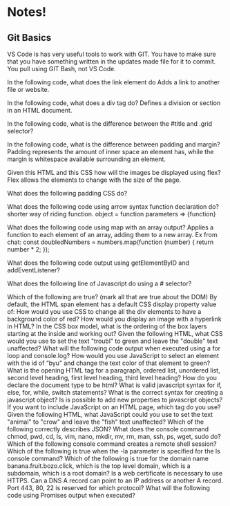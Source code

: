 # Notes!
## Git Basics
VS Code is has very useful tools to work with GIT. You have to make sure that you have something written in the updates made file for it to commit.
You pull using GIT Bash, not VS Code. 

 In the following code, what does the link element do
      Adds a link to another file or website.
      
In the following code,  what does a div tag do?
      Defines a division or section in an HTML document.
      
In the following code, what is the difference between the #title and .grid selector?
      
In the following code, what is the difference between padding and margin?
      Padding represents the amount of inner space an element has, while the margin is whitespace available surrounding an element.
      
Given this HTML and this CSS how will the images be displayed using flex?
      Flex allows the elements to change with the size of the page.
    
What does the following padding CSS do?
        
What does the following code using arrow syntax function declaration do?
        shorter way of riding function. object = function parameters => {function}

What does the following code using map with an array output?
        Applies a function to each element of an array, adding them to a new array. Ex from chat: const doubledNumbers = numbers.map(function (number) {
  return number * 2;
});

What does the following code output using getElementByID and addEventListener?

What does the following line of Javascript do using a # selector?

Which of the following are true? (mark all that are true about the DOM)
By default, the HTML span element has a default CSS display property value of: 
How would you use CSS to change all the div elements to have a background color of red?
How would you display an image with a hyperlink in HTML?
In the CSS box model, what is the ordering of the box layers starting at the inside and working out?
Given the following HTML, what CSS would you use to set the text "troubl" to green and leave the "double" text unaffected?
What will the following code output when executed using a for loop and console.log?
How would you use JavaScript to select an element with the id of “byu” and change the text color of that element to green?
What is the opening HTML tag for a paragraph, ordered list, unordered list, second level heading, first level heading, third level heading?
How do you declare the document type to be html?
What is valid javascript syntax for if, else, for, while, switch statements?
What is the correct syntax for creating a javascript object?
Is is possible to add new properties to javascript objects?
If you want to include JavaScript on an HTML page, which tag do you use?
Given the following HTML, what JavaScript could you use to set the text "animal" to "crow" and leave the "fish" text unaffected?
Which of the following correctly describes JSON?
What does the console command chmod, pwd, cd, ls, vim, nano, mkdir, mv, rm, man, ssh, ps, wget, sudo  do?
Which of the following console command creates a remote shell session?
Which of the following is true when the -la parameter is specified for the ls console command?
Which of the following is true for the domain name banana.fruit.bozo.click, which is the top level domain, which is a subdomain, which is a root domain?
Is a web certificate is necessary to use HTTPS.
Can a DNS A record can point to an IP address or another A record.
Port 443, 80, 22 is reserved for which protocol?
What will the following code using Promises output when executed?
